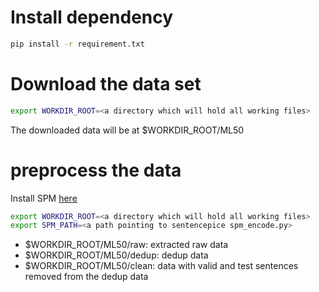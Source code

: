 
# Install dependency
```bash
pip install -r requirement.txt
```

# Download the data set
```bash
export WORKDIR_ROOT=<a directory which will hold all working files>

```
The downloaded data will be at $WORKDIR_ROOT/ML50

# preprocess the data
Install SPM [here](https://github.com/google/sentencepiece)
```bash
export WORKDIR_ROOT=<a directory which will hold all working files>
export SPM_PATH=<a path pointing to sentencepice spm_encode.py>
```
* $WORKDIR_ROOT/ML50/raw: extracted raw data
* $WORKDIR_ROOT/ML50/dedup: dedup data
* $WORKDIR_ROOT/ML50/clean: data with valid and test sentences removed from the dedup data
